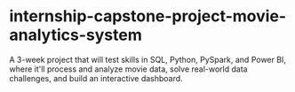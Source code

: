 # internship-capstone-project-movie-analytics-system
A 3-week project that will test skills in SQL, Python, PySpark, and Power BI, where it'll process and analyze movie data, solve real-world data challenges, and build an interactive dashboard.
